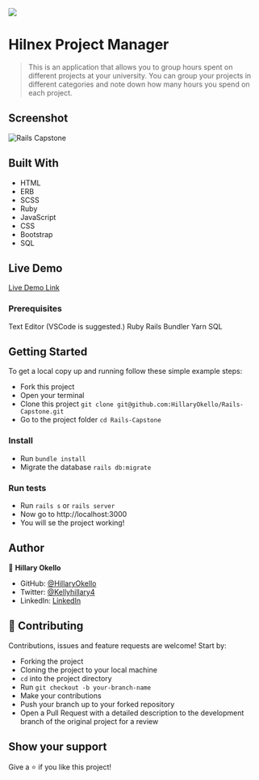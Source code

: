 ![](https://img.shields.io/badge/Microverse-blueviolet)

# Hilnex Project Manager

> This is an application that allows you to group hours spent on different projects at your university.
> You can group your projects in different categories and note down how many hours you spend on each project.

## Screenshot
![Rails Capstone](https://user-images.githubusercontent.com/61744527/111038167-9bb07580-8438-11eb-81f8-119cc52a09fa.PNG)

## Built With

- HTML
- ERB
- SCSS
- Ruby
- JavaScript
- CSS
- Bootstrap
- SQL

## Live Demo

[Live Demo Link](https://hilnexprojectmanager.herokuapp.com/)

### Prerequisites

  Text Editor (VSCode is suggested.)
  Ruby
  Rails
  Bundler
  Yarn
  SQL

## Getting Started

To get a local copy up and running follow these simple example steps:
- Fork this project
- Open your terminal
- Clone this project `git clone git@github.com:HillaryOkello/Rails-Capstone.git`
- Go to the project folder `cd Rails-Capstone`

### Install

- Run `bundle install`
- Migrate the database `rails db:migrate`


### Run tests

- Run `rails s`  or  `rails server`
- Now go to  http://localhost:3000
- You will se the project working! 


## Author

👤 **Hillary Okello**

- GitHub: [@HillaryOkello](https://github.com/HillaryOkello)
- Twitter: [@Kellyhillary4](https://twitter.com/Kellyhillary4)
- LinkedIn: [LinkedIn](https://www.linkedin.com/in/hillary-okello/)

## 🤝 Contributing

Contributions, issues and feature requests are welcome! Start by:

- Forking the project
- Cloning the project to your local machine
- `cd` into the project directory
- Run `git checkout -b your-branch-name`
- Make your contributions
- Push your branch up to your forked repository
- Open a Pull Request with a detailed description to the development branch of the original project for a review

## Show your support

Give a ⭐️ if you like this project!
